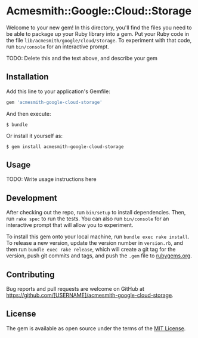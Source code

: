 # Acmesmith::Google::Cloud::Storage

Welcome to your new gem! In this directory, you'll find the files you need to be able to package up your Ruby library into a gem. Put your Ruby code in the file `lib/acmesmith/google/cloud/storage`. To experiment with that code, run `bin/console` for an interactive prompt.

TODO: Delete this and the text above, and describe your gem

## Installation

Add this line to your application's Gemfile:

```ruby
gem 'acmesmith-google-cloud-storage'
```

And then execute:

    $ bundle

Or install it yourself as:

    $ gem install acmesmith-google-cloud-storage

## Usage

TODO: Write usage instructions here

## Development

After checking out the repo, run `bin/setup` to install dependencies. Then, run `rake spec` to run the tests. You can also run `bin/console` for an interactive prompt that will allow you to experiment.

To install this gem onto your local machine, run `bundle exec rake install`. To release a new version, update the version number in `version.rb`, and then run `bundle exec rake release`, which will create a git tag for the version, push git commits and tags, and push the `.gem` file to [rubygems.org](https://rubygems.org).

## Contributing

Bug reports and pull requests are welcome on GitHub at https://github.com/[USERNAME]/acmesmith-google-cloud-storage.


## License

The gem is available as open source under the terms of the [MIT License](http://opensource.org/licenses/MIT).

